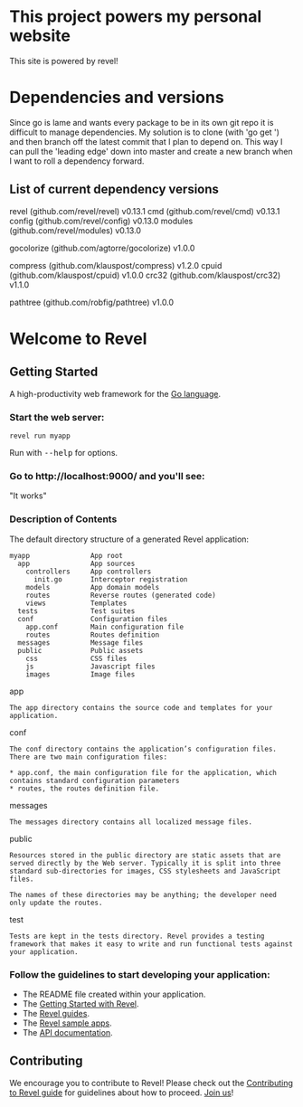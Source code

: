 # This project powers my personal website

This site is powered by revel!

# Dependencies and versions

Since go is lame and wants every package to be in its own git repo it is difficult to manage dependencies.
My solution is to clone (with 'go get <package>') and then branch off the latest commit that I plan to depend on.
This way I can pull the 'leading edge' down into master and create a new branch when I want to roll a dependency forward.

## List of current dependency versions

revel   (github.com/revel/revel)    v0.13.1
cmd     (github.com/revel/cmd)      v0.13.1
config  (github.com/revel/config)   v0.13.0
modules (github.com/revel/modules)  v0.13.0

gocolorize (github.com/agtorre/gocolorize) v1.0.0

compress (github.com/klauspost/compress) v1.2.0
cpuid    (github.com/klauspost/cpuid)    v1.0.0
crc32    (github.com/klauspost/crc32)    v1.1.0

pathtree (github.com/robfig/pathtree)    v1.0.0 

# Welcome to Revel

## Getting Started

A high-productivity web framework for the [Go language](http://www.golang.org/).

### Start the web server:

    revel run myapp

   Run with <tt>--help</tt> for options.

### Go to http://localhost:9000/ and you'll see:

"It works"

### Description of Contents

The default directory structure of a generated Revel application:

    myapp               App root
      app               App sources
        controllers     App controllers
          init.go       Interceptor registration
        models          App domain models
        routes          Reverse routes (generated code)
        views           Templates
      tests             Test suites
      conf              Configuration files
        app.conf        Main configuration file
        routes          Routes definition
      messages          Message files
      public            Public assets
        css             CSS files
        js              Javascript files
        images          Image files

app

    The app directory contains the source code and templates for your application.

conf

    The conf directory contains the application’s configuration files. There are two main configuration files:

    * app.conf, the main configuration file for the application, which contains standard configuration parameters
    * routes, the routes definition file.


messages

    The messages directory contains all localized message files.

public

    Resources stored in the public directory are static assets that are served directly by the Web server. Typically it is split into three standard sub-directories for images, CSS stylesheets and JavaScript files.

    The names of these directories may be anything; the developer need only update the routes.

test

    Tests are kept in the tests directory. Revel provides a testing framework that makes it easy to write and run functional tests against your application.

### Follow the guidelines to start developing your application:

* The README file created within your application.
* The [Getting Started with Revel](http://revel.github.io/tutorial/index.html).
* The [Revel guides](http://revel.github.io/manual/index.html).
* The [Revel sample apps](http://revel.github.io/samples/index.html).
* The [API documentation](https://godoc.org/github.com/revel/revel).

## Contributing
We encourage you to contribute to Revel! Please check out the [Contributing to Revel
guide](https://github.com/revel/revel/blob/master/CONTRIBUTING.md) for guidelines about how
to proceed. [Join us](https://groups.google.com/forum/#!forum/revel-framework)!
